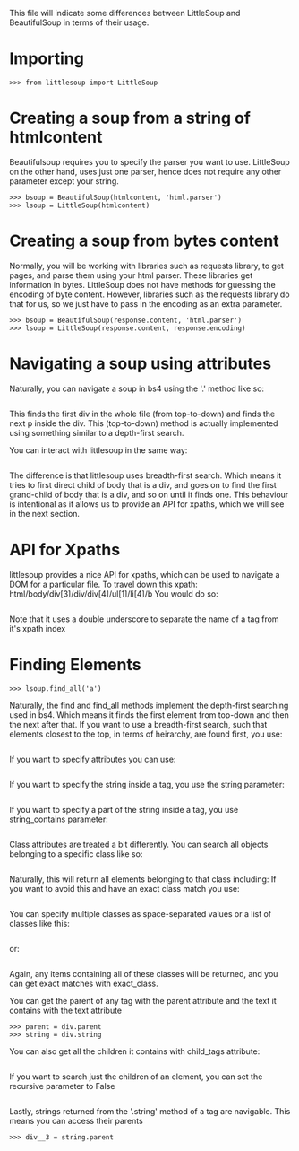 This file will indicate some differences between LittleSoup and
BeautifulSoup in terms of their usage.

# Importing
```>>> from bs4 import BeautifulSoup
>>> from littlesoup import LittleSoup

```
# Creating a soup from a string of htmlcontent
Beautifulsoup requires you to specify the parser you want to use. LittleSoup
on the other hand, uses just one parser, hence does not require any
other parameter except your string.

```>>> htmlcontent = '<html>.........................</html>'
>>> bsoup = BeautifulSoup(htmlcontent, 'html.parser')
>>> lsoup = LittleSoup(htmlcontent)

```

# Creating a soup from bytes content
Normally, you will be working with libraries such as requests library, to
get pages, and parse them using your html parser. These libraries get
information in bytes. LittleSoup does not have methods for guessing the
encoding of byte content. However, libraries such as the requests library
do that for us, so we just have to pass in the encoding as an extra
parameter.

```>>> response = requests.get(some_url)
>>> bsoup = BeautifulSoup(response.content, 'html.parser')
>>> lsoup = LittleSoup(response.content, response.encoding)

```

# Navigating a soup using attributes
Naturally, you can navigate a soup in bs4 using the '.' method like so:

```>>> bsoup.body.div.p

```
This finds the first div in the whole file (from top-to-down) and finds the
next p inside the div. This (top-to-down) method is actually implemented
using something similar to a depth-first search.

You can interact with littlesoup in the same way:

```>>> lsoup.body.div.p

```
The difference is that littlesoup uses breadth-first search. Which means it
tries to first direct child of body that is a div, and goes on to find the
first grand-child of body that is a div, and so on until it finds one. This
behaviour is intentional as it allows us to provide an API for xpaths, which
we will see in the next section.


# API for Xpaths
littlesoup provides a nice API for xpaths, which can be used to navigate a
DOM for a particular file. To travel down this xpath:
html/body/div[3]/div/div[4]/ul[1]/li[4]/b
You would do so:

```>>> lsoup.body.div__3.div.div__4.ul__1.li__4.b

```
Note that it uses a double underscore to separate the name of a tag from it's
xpath index


# Finding Elements
```>>> lsoup.find('a')
>>> lsoup.find_all('a')

```
Naturally, the find and find_all methods implement the depth-first searching
used in bs4. Which means it finds the first element from top-down and then
the next after that.
If you want to use a breadth-first search, such that elements closest to the
top, in terms of heirarchy, are found first, you use:

```>>> lsoup.body.div.find('a', bfs=True)

```
If you want to specify attributes you can use:

```>>> lsoup.find('a', {'href': 'https://www.somesite.com'})

```
If you want to specify the string inside a tag, you use the string parameter:

```>>> lsoup.find('a', {'href': 'https://www.somesite.com'}, string='Click Here')

```
If you want to specify a part of the string inside a tag, you use
string_contains parameter:

```>>> lsoup.body.find('a', string_contains='Click')

```
Class attributes are treated a bit differently. You can search all objects
belonging to a specific class like so:

```>>> lsoup.find('a', {'class': 'header'})

```
Naturally, this will return all elements belonging to that class including:
<a class="header logo"></a> If you want to avoid this and have an exact class
match you use:

```>>> lsoup.find('a', {'class': 'header'}, exact_class=True)

```
You can specify multiple classes as space-separated values or a list of
classes like this:

```>>> lsoup.find('a', {'class': 'header clickable-item special-red'})

```
or:

```>>> lsoup.find('a', {'class': ['header', 'clickable-item', 'special-red']})

```
Again, any items containing all of these classes will be returned, and you
can get exact matches with exact_class.

You can get the parent of any tag with the parent attribute and the text it
contains with the text attribute

```>>> div = lsoup.find('div', {'class': 'list-item', 'href': 'some_link'})
>>> parent = div.parent
>>> string = div.string

```
You can also get all the children it contains with child_tags attribute:

```>>> lsoup.div.child_tags

```
If you want to search just the children of an element, you can set the
recursive parameter to False

```>>> lsoup.body.find('div', {'class': 'header'}, recursive=False)

```
Lastly, strings returned from the '.string' method of a tag are navigable.
This means you can access their parents

``` >>> string = lsoup.body.div.div__3.string
>>> div__3 = string.parent
```
